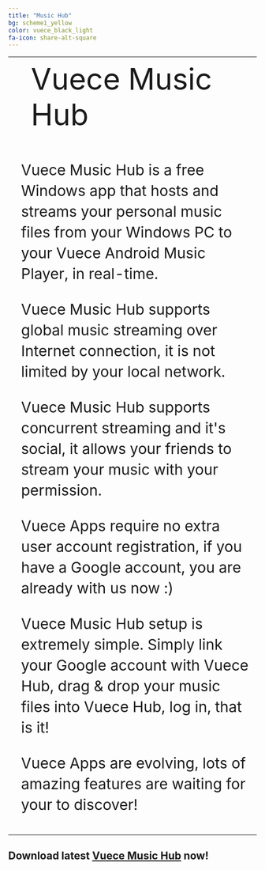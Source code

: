 ```yaml
---
title: "Music Hub"
bg: scheme1_yellow
color: vuece_black_light
fa-icon: share-alt-square
---
```


<head>
<style>
#vuecep{
    font-size: 30px;
}
</style>
</head>


<table>
  <tr>
    <td rowspan="2">
    <span class="fa-stack subtlecircle" style="font-size:60px; background:rgba(255,166,0,0)">
  			<i class="fa fa-circle fa-stack-2x text-vuece_black_light"></i>
  			<i class="fa fa-windows fa-stack-1x text-scheme1_yellow"></i>
	</span>
	</td>
	<td style="font-size:60px;text-align:left;">
    	Vuece Music Hub
	</td>		
  </tr>
  
   <tr>
	<td style="font-size:30px;line-height:1.4;padding:10px;">
    	<p id="vuecep">Vuece Music Hub is a free Windows app that hosts and streams your personal music files from your Windows PC to your Vuece Android Music Player, in real-time.</p>
    	<p id="vuecep">Vuece Music Hub supports global music streaming over Internet connection, it is not limited by your local network.</p>
    	<p id="vuecep">Vuece Music Hub supports concurrent streaming and it's social, it allows your friends to stream your music with your permission.</p>
	    <p id="vuecep">Vuece Apps require no extra user account registration, if you have a Google account, you are already with us now :)</p>
	    <p id="vuecep">Vuece Music Hub setup is extremely simple. Simply link your Google account with Vuece Hub, drag & drop your music files into Vuece Hub, log in, that is it!</p>
	    <p id="vuecep">Vuece Apps are evolving, lots of amazing features are waiting for your to discover!</p>
	</td>		
  </tr>
</table>

## Download latest [Vuece Music Hub](http://example.com/) now!

<!---
Some notes maybe used or not

    Vuece Music Hub is smart, it automatically chooses the best connection for you, no Internet streaming is required if both of your Vuece Hub and your mobile device is in the same local network.<br><br> 

	Vuece Music Hub streams music in real-time, no complete download is required.<br><br>

-->